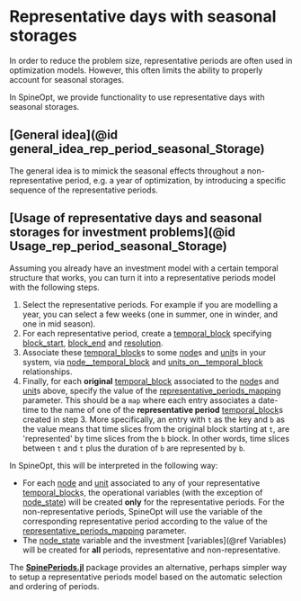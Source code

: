 # Representative days with seasonal storages

In order to reduce the problem size, representative periods are often used in optimization
models. However, this often limits the ability to properly account for seasonal storages.

In SpineOpt, we provide functionality to use representative days with seasonal storages.

## [General idea](@id general_idea_rep_period_seasonal_Storage)

The general idea is to mimick the seasonal effects throughout a non-representative period,
e.g. a year of optimization, by introducing a specific sequence of the representative periods.

## [Usage of representative days and seasonal storages for investment problems](@id Usage_rep_period_seasonal_Storage)

Assuming you already have an investment model with a certain temporal structure that works, you can turn it into a representative periods model with the following steps.

1. Select the representative periods. For example if you are modelling a year, you can select a few weeks
   (one in summer, one in winder, and one in mid season).
1. For each representative period, create a [temporal\_block](@ref) specifying [block\_start](@ref),
   [block\_end](@ref) and [resolution](@ref).
1. Associate these [temporal\_block](@ref)s to some [node](@ref)s and [unit](@ref)s in your system,
   via [node\_\_temporal\_block](@ref) and [units\_on\_\_temporal\_block](@ref) relationships.
1. Finally, for each **original** [temporal\_block](@ref) associated to the [node](@ref)s and [unit](@ref)s above,
   specify the value of the [representative\_periods\_mapping](@ref) parameter.
   This should be a `map` where each entry associates a date-time to the name of one
   of the **representative period** [temporal\_block](@ref)s created in step 3.
   More specifically, an entry with `t` as the key and `b` as the value means that time slices from the original block
   starting at `t`, are 'represented' by time slices from the `b` block.
   In other words, time slices between `t` and `t` plus the duration of `b` are represented by `b`.

In SpineOpt, this will be interpreted in the following way:
- For each [node](@ref) and [unit](@ref) associated to any of your representative [temporal\_block](@ref)s,
  the operational variables (with the exception of [node\_state](@ref)) will be created
  **only** for the representative periods. For the non-representative periods, SpineOpt will use the variable of
  the corresponding representative period according to the value of the [representative\_periods\_mapping](@ref)
  parameter.
- The [node\_state](@ref) variable and the investment [variables](@ref Variables) will be created for **all** periods,
  representative and non-representative.

The [**SpinePeriods.jl**](https://github.com/Spine-project/SpinePeriods.jl) package provides an alternative, perhaps simpler way
to setup a representative periods model based on the automatic selection and ordering of periods.

